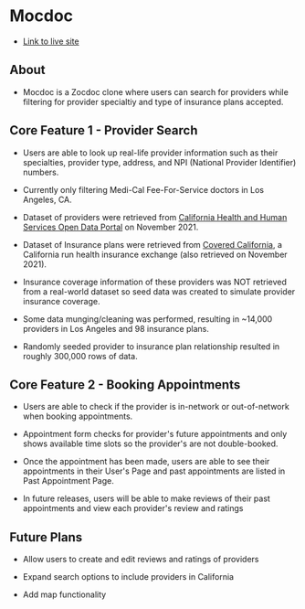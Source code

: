 # Mocdoc

* [Link to live site](https://mocdoc.herokuapp.com/)

## About
* Mocdoc is a Zocdoc clone where users can search for providers while filtering for provider specialtiy and type of insurance plans accepted.

## Core Feature 1 - Provider Search

* Users are able to look up real-life provider information such as their specialties, provider type, address, and NPI (National Provider Identifier) numbers. 

* Currently only filtering Medi-Cal Fee-For-Service doctors in Los Angeles, CA. 

* Dataset of providers were retrieved from [California Health and Human Services Open Data Portal](https://data.chhs.ca.gov/dataset/profile-of-enrolled-medi-cal-fee-for-service-ffs-providers/resource/a9967f81-aaa4-475e-8cd8-459dcc1be2df) on November 2021.

* Dataset of Insurance plans were retrieved from [Covered California](https://hbex.coveredca.com/data-research/), a California run health insurance exchange (also retrieved on November 2021).

* Insurance coverage information of these providers was NOT retrieved from a real-world dataset so seed data was created to simulate provider insurance coverage.

* Some data munging/cleaning was performed, resulting in ~14,000 providers in Los Angeles and 98 insurance plans.

* Randomly seeded provider to insurance plan relationship resulted in roughly 300,000 rows of data.

## Core Feature 2 - Booking Appointments

* Users are able to check if the provider is in-network or out-of-network when booking appointments.

* Appointment form checks for provider's future appointments and only shows available time slots so the provider's are not double-booked.

* Once the appointment has been made, users are able to see their appointments in their User's Page and past appointments are listed in Past Appointment Page.

* In future releases, users will be able to make reviews of their past appointments and view each provider's review and ratings

## Future Plans

* Allow users to create and edit reviews and ratings of providers

* Expand search options to include providers in California

* Add map functionality 
